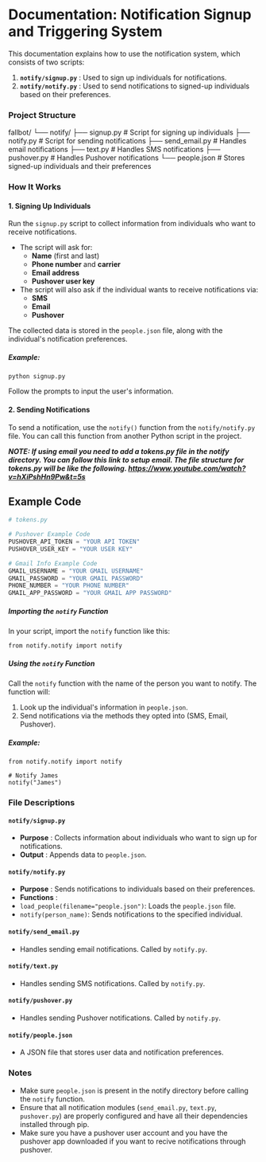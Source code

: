 # Documentation: Notification Signup and Triggering System

This documentation explains how to use the notification system, which consists of two scripts:

1. **`notify/signup.py`** : Used to sign up individuals for notifications.
2. **`notify/notify.py`** : Used to send notifications to signed-up individuals based on their preferences.

### Project Structure

fallbot/
└── notify/
    ├── signup.py          # Script for signing up individuals
    ├── notify.py          # Script for sending notifications
    ├── send_email.py      # Handles email notifications
    ├── text.py            # Handles SMS notifications
    ├── pushover.py        # Handles Pushover notifications
    └── people.json        # Stores signed-up individuals and their preferences

### How It Works

#### 1. **Signing Up Individuals**

Run the `signup.py` script to collect information from individuals who want to receive notifications.

* The script will ask for:
  * **Name** (first and last)
  * **Phone number** and **carrier**
  * **Email address**
  * **Pushover user key**
* The script will also ask if the individual wants to receive notifications via:
  * **SMS**
  * **Email**
  * **Pushover**

The collected data is stored in the `people.json` file, along with the individual's notification preferences.

##### Example:

``python signup.py``

Follow the prompts to input the user's information.


#### 2. **Sending Notifications**

To send a notification, use the `notify()` function from the `notify/notify.py` file. You can call this function from another Python script in the project. 

***NOTE: If using email you need to add a tokens.py file in the notify directory. You can follow this link to setup email. The file structure for tokens.py will be like the following. https://www.youtube.com/watch?v=hXiPshHn9Pw&t=5s***


## Example Code

```python
# tokens.py

# Pushover Example Code
PUSHOVER_API_TOKEN = "YOUR API TOKEN"
PUSHOVER_USER_KEY = "YOUR USER KEY"

# Gmail Info Example Code
GMAIL_USERNAME = "YOUR GMAIL USERNAME"
GMAIL_PASSWORD = "YOUR GMAIL PASSWORD"
PHONE_NUMBER = "YOUR PHONE NUMBER"
GMAIL_APP_PASSWORD = "YOUR GMAIL APP PASSWORD"
```
##### Importing the `notify` Function

In your script, import the `notify` function like this:

``from notify.notify import notify``

##### Using the `notify` Function

Call the `notify` function with the name of the person you want to notify. The function will:

1. Look up the individual's information in `people.json`.
2. Send notifications via the methods they opted into (SMS, Email, Pushover).

##### Example:

```
from notify.notify import notify

# Notify James
notify("James")
```


### File Descriptions

#### `notify/signup.py`

* **Purpose** : Collects information about individuals who want to sign up for notifications.
* **Output** : Appends data to `people.json`.

#### `notify/notify.py`

* **Purpose** : Sends notifications to individuals based on their preferences.
* **Functions** :
* `load_people(filename="people.json")`: Loads the `people.json` file.
* `notify(person_name)`: Sends notifications to the specified individual.

#### `notify/send_email.py`

* Handles sending email notifications. Called by `notify.py`.

#### `notify/text.py`

* Handles sending SMS notifications. Called by `notify.py`.

#### `notify/pushover.py`

* Handles sending Pushover notifications. Called by `notify.py`.

#### `notify/people.json`

* A JSON file that stores user data and notification preferences.


### Notes

* Make sure `people.json` is present in the notify directory before calling the `notify` function.
* Ensure that all notification modules (`send_email.py`, `text.py`, `pushover.py`) are properly configured and have all their dependencies installed through pip.
* Make sure you have a pushover user account and you have the pushover app downloaded if you want to recive notifications through pushover.
